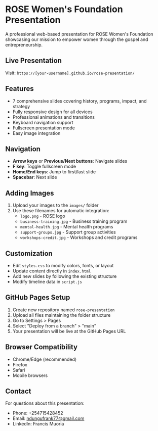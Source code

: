 # ROSE Women's Foundation Presentation

A professional web-based presentation for ROSE Women's Foundation showcasing our mission to empower women through the gospel and entrepreneurship.

## Live Presentation
Visit: `https://[your-username].github.io/rose-presentation/`

## Features
- 7 comprehensive slides covering history, programs, impact, and strategy
- Fully responsive design for all devices
- Professional animations and transitions
- Keyboard navigation support
- Fullscreen presentation mode
- Easy image integration

## Navigation
- **Arrow keys** or **Previous/Next buttons**: Navigate slides
- **F key**: Toggle fullscreen mode
- **Home/End keys**: Jump to first/last slide
- **Spacebar**: Next slide

## Adding Images
1. Upload your images to the `images/` folder
2. Use these filenames for automatic integration:
   - `logo.png` - ROSE logo
   - `business-training.jpg` - Business training program
   - `mental-health.jpg` - Mental health programs  
   - `support-groups.jpg` - Support group activities
   - `workshops-credit.jpg` - Workshops and credit programs

## Customization
- Edit `styles.css` to modify colors, fonts, or layout
- Update content directly in `index.html`
- Add new slides by following the existing structure
- Modify timeline data in `script.js`

## GitHub Pages Setup
1. Create new repository named `rose-presentation`
2. Upload all files maintaining the folder structure
3. Go to Settings > Pages
4. Select "Deploy from a branch" > "main"
5. Your presentation will be live at the GitHub Pages URL

## Browser Compatibility
- Chrome/Edge (recommended)
- Firefox
- Safari
- Mobile browsers

## Contact
For questions about this presentation:
- Phone: +254715428452
- Email: ndungufrank77@gmail.com
- LinkedIn: Francis Muoria

